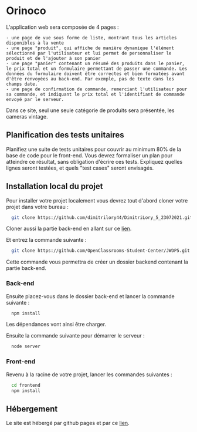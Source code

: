 # Orinoco

L'application web sera composée de 4 pages :

    - une page de vue sous forme de liste, montrant tous les articles disponibles à la vente
    - une page "produit", qui affiche de manière dynamique l'élément sélectionné par l'utilisateur et lui permet de personnaliser le produit et de l'ajouter à son panier
    - une page "panier" contenant un résumé des produits dans le panier, le prix total et un formulaire permettant de passer une commande. Les données du formulaire doivent être correctes et bien formatées avant d'être renvoyées au back-end. Par exemple, pas de texte dans les champs date.
    - une page de confirmation de commande, remerciant l'utilisateur pour sa commande, et indiquant le prix total et l'identifiant de commande envoyé par le serveur.

Dans ce site, seul une seule catégorie de produits sera présentée, les cameras vintage.


## Planification des tests unitaires

Planifiez une suite de tests unitaires pour couvrir au minimum 80% de la base de code pour le front-end. Vous devrez formaliser un plan pour atteindre ce résultat, sans obligation d'écrire ces tests. Expliquez quelles lignes seront testées, et quels "test cases" seront envisagés.


  
## Installation local du projet

Pour installer votre projet localement vous devrez tout d'abord cloner votre projet dans votre bureau :

```bash
  git clone https://github.com/dimitrilory44/DimitriLory_5_23072021.git
```

Cloner aussi la partie back-end en allant sur ce [lien](https://github.com/OpenClassrooms-Student-Center/JWDP5.git).

Et entrez la commande suivante :

```bash
  git clone https://github.com/OpenClassrooms-Student-Center/JWDP5.git backend
```

Cette commande vous permettra de créer un dossier backend contenant la partie back-end.

### Back-end

Ensuite placez-vous dans le dossier back-end et lancer la commande suivante :

```bash
  npm install
```

Les dépendances vont ainsi être charger.

Ensuite la commande suivante pour démarrer le serveur :

```bash
  node server
```

### Front-end

Revenu à la racine de votre projet, lancer les commandes suivantes :

```bash
  cd frontend
  npm install
```
    
## Hébergement

Le site est hébergé par github pages et par ce [lien](https://dimitrilory44.github.io/DimitriLory_5_23072021/).